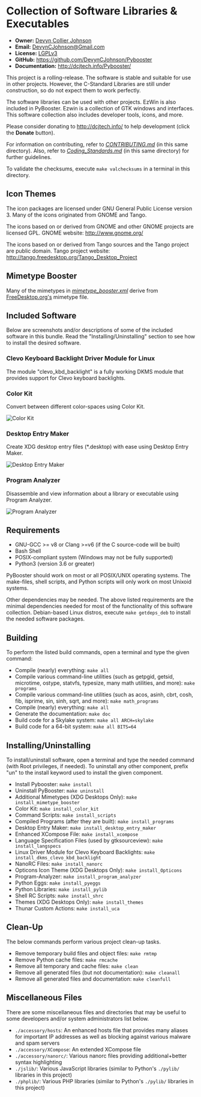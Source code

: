 Collection of Software Libraries & Executables
==============================================

- **Owner:** [Devyn Collier Johnson](http://dcjtech.info/members/devyncjohnson/)
- **Email:** <DevynCJohnson@Gmail.com>
- **License:** [LGPLv3](http://www.gnu.org/licenses/lgpl-3.0.txt)
- **GitHub:** <https://github.com/DevynCJohnson/Pybooster>
- **Documentation:** <http://dcjtech.info/Pybooster/>

This project is a rolling-release. The software is stable and suitable for use in other projects.
However, the C-Standard Libraries are still under construction, so do not expect them to work perfectly.

The software libraries can be used with other projects.
EzWin is also included in PyBooster. Ezwin is a collection of GTK windows and interfaces.
This software collection also includes developer tools, icons, and more.

Please consider donating to <http://dcjtech.info/> to help development (click the **Donate** button).

For information on contributing, refer to _[CONTRIBUTING.md](./CONTRIBUTING.md)_ (in this same directory).
Also, refer to _[Coding_Standards.md](./Coding_Standards.md)_ (in this same directory) for further guidelines.

To validate the checksums, execute `make valchecksums` in a terminal in this directory.


Icon Themes
-----------

The icon packages are licensed under GNU General Public License version 3.
Many of the icons originated from GNOME and Tango.

The icons based on or derived from GNOME and other GNOME projects are licensed GPL.
GNOME website: <http://www.gnome.org/>

The icons based on or derived from Tango sources and the Tango project are public domain.
Tango project website: <http://tango.freedesktop.org/Tango_Desktop_Project>


Mimetype Booster
----------------

Many of the mimetypes in _[mimetype_booster.xml](./accessory/mimetype_booster.xml)_ derive from [FreeDesktop.org's](https://FreeDesktop.org) mimetype file.


Included Software
-----------------

Below are screenshots and/or descriptions of some of the included software in this bundle. Read the "Installing/Uninstalling" section to see how to install the desired software.

### Clevo Keyboard Backlight Driver Module for Linux

The module "clevo_kbd_backlight" is a fully working DKMS module that provides support for Clevo keyboard backlights.

### Color Kit

Convert between different color-spaces using Color Kit.

![Color Kit](./screenshots/Color_Kit.jpg "Color Kit")


### Desktop Entry Maker

Create XDG desktop entry files (*.desktop) with ease using Desktop Entry Maker.

![Desktop Entry Maker](./screenshots/Desktop_Entry_Maker.jpg "Desktop Entry Maker")


### Program Analyzer

Disassemble and view information about a library or executable using Program Analyzer.

![Program Analyzer](./screenshots/Program_Analyzer.jpg "Program Analyzer")


Requirements
------------

- GNU-GCC >= v8 or Clang >=v6 (if the C source-code will be built)
- Bash Shell
- POSIX-compliant system (Windows may not be fully supported)
- Python3 (version 3.6 or greater)

PyBooster should work on most or all POSIX/UNIX operating systems.
The make-files, shell scripts, and Python scripts will only work on most Unixoid systems.

Other dependencies may be needed. The above listed requirements are the minimal dependencies needed for most of the functionality of this software collection.
Debian-based Linux distros, execute `make getdeps_deb` to install the needed software packages.


Building
--------

To perform the listed build commands, open a terminal and type the given command:

- Compile (nearly) everything: `make all`
- Compile various command-line utilities (such as getpgid, getsid, microtime, ostype, statvfs, typesize, many math utilities, and more): `make programs`
- Compile various command-line utilities (such as acos, asinh, cbrt, cosh, fib, isprime, sin, sinh, sqrt, and more): `make math_programs`
- Compile (nearly) everything: `make all`
- Generate the documentation: `make doc`
- Build code for a Skylake system: `make all ARCH=skylake`
- Build code for a 64-bit system: `make all BITS=64`


Installing/Uninstalling
-----------------------

To install/uninstall software, open a terminal and type the needed command (with Root privileges, if needed). To uninstall any other component, prefix "un" to the install keyword used to install the given component.

- Install Pybooster: `make install`
- Uninstall PyBooster: `make uninstall`
- Additional Mimetypes (XDG Desktops Only): `make install_mimetype_booster`
- Color Kit: `make install_color_kit`
- Command Scripts: `make install_scripts`
- Compiled Programs (after they are built): `make install_programs`
- Desktop Entry Maker: `make install_desktop_entry_maker`
- Enhanced XCompose File: `make install_xcompose`
- Language Specification Files (used by gtksourceview): `make install_langspecs`
- Linux Driver Module for Clevo Keyboard Backlights: `make install_dkms_clevo_kbd_backlight`
- NanoRC Files: `make install_nanorc`
- Opticons Icon Theme (XDG Desktops Only): `make install_Opticons`
- Program-Analyzer: `make install_program_analyzer`
- Python Eggs: `make install_pyeggs`
- Python Libraries: `make install_pylib`
- Shell RC Scripts: `make install_shrc`
- Themes (XDG Desktops Only): `make install_themes`
- Thunar Custom Actions: `make install_uca`


Clean-Up
--------

The below commands perform various project clean-up tasks.

- Remove temporary build files and object files: `make rmtmp`
- Remove Python cache files: `make rmcache`
- Remove all temporary and cache files: `make clean`
- Remove all generated files (but not documentation): `make cleanall`
- Remove all generated files and documentation: `make cleanfull`


Miscellaneous Files
-------------------

There are some miscellaneous files and directories that may be useful to some developers and/or system administrators list below.

- `./accessory/hosts`: An enhanced hosts file that provides many aliases for important IP addresses as well as blocking against various malware and spam servers
- `./accessory/XCompose`: An extended XCompose file
- `./accessory/nanorc/`: Various nanorc files providing additional+better syntax highlighting
- `./jslib/`: Various JavaScript libraries (similar to Python's `./pylib/` libraries in this project)
- `./phplib/`: Various PHP libraries (similar to Python's `./pylib/` libraries in this project)
